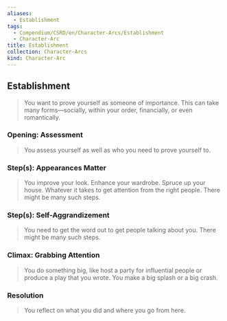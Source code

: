 ```yaml
---
aliases:
  - Establishment
tags:
  - Compendium/CSRD/en/Character-Arcs/Establishment
  - Character-Arc
title: Establishment
collection: Character-Arcs
kind: Character-Arc
---
```

## Establishment  
>You want to prove yourself as someone of importance. This can take many forms—socially, within your order, financially, or even romantically.  
### Opening: Assessment  
>You assess yourself as well as who you need to prove yourself to.  
### Step(s): Appearances Matter   
>You improve your look. Enhance your wardrobe. Spruce up your house. Whatever it takes to get attention from the right people. There might be many such steps.  
### Step(s): Self-Aggrandizement   
>You need to get the word out to get people talking about you. There might be many such steps.  
### Climax: Grabbing Attention   
>You do something big, like host a party for influential people or produce a play that you wrote. You make a big splash or a big crash.   
### Resolution   
>You reflect on what you did and where you go from here.